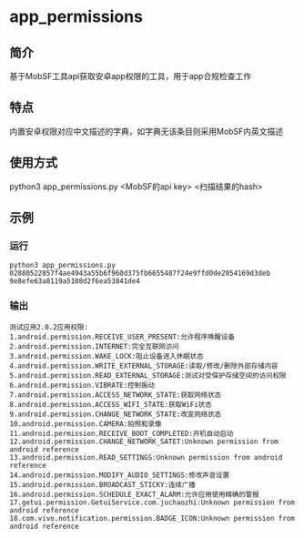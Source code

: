 # app_permissions

## 简介
基于MobSF工具api获取安卓app权限的工具，用于app合规检查工作

## 特点
内置安卓权限对应中文描述的字典，如字典无该条目则采用MobSF内英文描述

## 使用方式
python3 app_permissions.py <MobSF的api key> <扫描结果的hash>

## 示例
### 运行
```
python3 app_permissions.py 02880522857f4ae4943a55b6f960d375fb6655487f24e9ffd0de2054169d3deb 9e8efe63a8119a5108d2f6ea53841de4
```
### 输出
```
测试应用2.0.2应用权限:
1.android.permission.RECEIVE_USER_PRESENT:允许程序唤醒设备
2.android.permission.INTERNET:完全互联网访问
3.android.permission.WAKE_LOCK:阻止设备进入休眠状态
4.android.permission.WRITE_EXTERNAL_STORAGE:读取/修改/删除外部存储内容
5.android.permission.READ_EXTERNAL_STORAGE:测试对受保护存储空间的访问权限
6.android.permission.VIBRATE:控制振动
7.android.permission.ACCESS_NETWORK_STATE:获取网络状态
8.android.permission.ACCESS_WIFI_STATE:获取WiFi状态
9.android.permission.CHANGE_NETWORK_STATE:改变网络状态
10.android.permission.CAMERA:拍照和录像
11.android.permission.RECEIVE_BOOT_COMPLETED:开机自动启动
12.android.permission.CHANGE_NETWORK_SATET:Unknown permission from android reference
13.android.permission.READ_SETTINGS:Unknown permission from android reference
14.android.permission.MODIFY_AUDIO_SETTINGS:修改声音设置
15.android.permission.BROADCAST_STICKY:连续广播
16.android.permission.SCHEDULE_EXACT_ALARM:允许应用使用精确的警报
17.getui.permission.GetuiService.com.juchaozhi:Unknown permission from android reference
18.com.vivo.notification.permission.BADGE_ICON:Unknown permission from android reference
```
